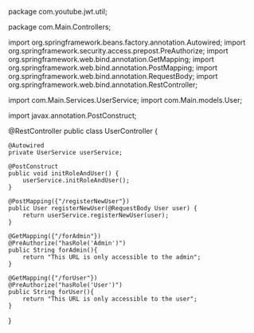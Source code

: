package com.youtube.jwt.util;

package com.Main.Controllers;


import org.springframework.beans.factory.annotation.Autowired;
import org.springframework.security.access.prepost.PreAuthorize;
import org.springframework.web.bind.annotation.GetMapping;
import org.springframework.web.bind.annotation.PostMapping;
import org.springframework.web.bind.annotation.RequestBody;
import org.springframework.web.bind.annotation.RestController;

import com.Main.Services.UserService;
import com.Main.models.User;

import javax.annotation.PostConstruct;

@RestController
public class UserController {

    @Autowired
    private UserService userService;

    @PostConstruct
    public void initRoleAndUser() {
        userService.initRoleAndUser();
    }

    @PostMapping({"/registerNewUser"})
    public User registerNewUser(@RequestBody User user) {
        return userService.registerNewUser(user);
    }

    @GetMapping({"/forAdmin"})
    @PreAuthorize("hasRole('Admin')")
    public String forAdmin(){
        return "This URL is only accessible to the admin";
    }

    @GetMapping({"/forUser"})
    @PreAuthorize("hasRole('User')")
    public String forUser(){
        return "This URL is only accessible to the user";
    }
}

